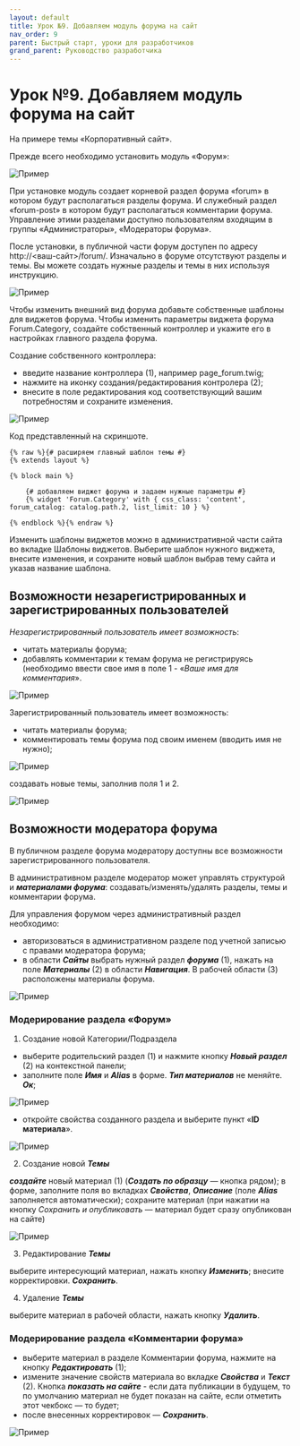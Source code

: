 ```yaml
---
layout: default
title: Урок №9. Добавляем модуль форума на сайт
nav_order: 9
parent: Быстрый старт, уроки для разработчиков
grand_parent: Руководство разработчика
---
```


# Урок №9. Добавляем модуль форума на сайт

На примере темы «Корпоративный сайт».

Прежде всего необходимо установить модуль «Форум»:

![Пример]({{site.baseurl}}/images/2017-05-06-17-04-15.png)

При установке модуль создает корневой раздел форума «forum» в котором будут располагаться разделы форума. И служебный раздел «forum-post» в котором будут располагаться комментарии форума. Управление этими разделами доступно пользователям входящим в группы «Администраторы», «Модераторы форума».

После установки, в публичной части форум доступен по адресу http://<ваш-сайт>/forum/. Изначально в форуме отсутствуют разделы и темы. Вы можете создать нужные разделы и темы в них используя инструкцию.

![Пример]({{site.baseurl}}/images/2017-05-06-225727.png)

Чтобы изменить внешний вид форума добавьте собственные шаблоны для виджетов форума. Чтобы изменить параметры виджета форума Forum.Category, создайте собственный контроллер и укажите его в настройках главного раздела форума.

Создание собственного контроллера:

* введите название контроллера (1), например page_forum.twig;
* нажмите на иконку создания/редактирования контролера (2);
* внесите в поле редактирования код соответствующий вашим потребностям и сохраните изменения.

![Пример]({{site.baseurl}}/images/2017-05-06-234334.png)

Код представленный на скриншоте.

```
{% raw %}{# расширяем главный шаблон темы #}
{% extends layout %}

{% block main %}

    {# добавляем виджет форума и задаем нужные параметры #}
    {% widget 'Forum.Category' with { css_class: 'content', forum_catalog: catalog.path.2, list_limit: 10 } %}

{% endblock %}{% endraw %}
```

Изменить шаблоны виджетов можно в административной части сайта во вкладке Шаблоны виджетов. Выберите шаблон нужного виджета, внесите изменения, и сохраните новый шаблон выбрав тему сайта и указав название шаблона.

## Возможности незарегистрированных и зарегистрированных пользователей

*Незарегистрированный пользователь имеет возможность*:

* читать материалы форума;
* добавлять комментарии к темам форума не регистрируясь (необходимо ввести свое имя в поле 1 - «*Ваше имя для комментария*».

![Пример]({{site.baseurl}}/images/2017-05-06-193326.png)

Зарегистрированный пользователь имеет возможность:

* читать материалы форума;
* комментировать темы форума под своим именем (вводить имя не нужно);

![Пример]({{site.baseurl}}/images/2017-05-06-191355.png)

создавать новые темы, заполнив поля 1 и 2.

![Пример]({{site.baseurl}}/images/2017-05-06-19-02-04-.png)

## Возможности модератора форума

В публичном разделе форума модератору доступны все возможности зарегистрированного пользователя.

В административном разделе модератор может управлять структурой и ***материалами форума***: создавать/изменять/удалять разделы, темы и комментарии форума.

Для управления форумом через административный раздел необходимо:

* авторизоваться в административном разделе под учетной записью с правами модератора форума;
* в области ***Сайты*** выбрать нужный раздел ***форума*** (1), нажать на поле ***Материалы*** (2) в области ***Навигация***.
В рабочей области (3) расположены материалы форума.

![Пример]({{site.baseurl}}/images/2017-05-06-193821.png)
 
### Модерирование раздела «Форум»

1. Создание новой Категории/Подраздела

* выберите родительский раздел (1) и нажмите кнопку ***Новый раздел*** (2) на контекстной панели;
* заполните поле ***Имя*** и ***Alias*** в форме. ***Тип материалов*** не меняйте. ***Ок***;

![Пример]({{site.baseurl}}/images/2017-05-06-194333.png)

* откройте свойства созданного раздела и выберите пункт «**ID материала**».

![Пример]({{site.baseurl}}/images/2017-05-06-195318.png)

2. Создание новой ***Темы***

***создайте*** новый материал (1) (***Создать по образцу*** — кнопка рядом);
в форме, заполните поля во вкладках ***Свойства***, ***Описание*** (поле ***Alias*** заполняется автоматически);
сохраните материал (при нажатии на кнопку *Сохранить и опубликовать* — материал будет сразу опубликован на сайте)

![Пример]({{site.baseurl}}/images/2017-05-06-194733.png)

3. Редактирование ***Темы***

выберите интересующий материал, нажать кнопку ***Изменить***;
внесите корректировки. ***Сохранить***.

4. Удаление ***Темы***

выберите материал в рабочей области, нажать кнопку ***Удалить***.

### Модерирование раздела «Комментарии форума»

* выберите материал в разделе Комментарии форума, нажмите на кнопку ***Редактировать*** (1);
* измените значение свойств материала во вкладке ***Свойства*** и ***Текст*** (2). Кнопка ***показать на сайте*** - если дата публикации в будущем, то по умолчанию материал не будет показан на сайте, если отметить этот чекбокс — то будет;
* после внесенных корректировок — ***Сохранить***.

![Пример]({{site.baseurl}}/images/2017-05-06-195113.png)
